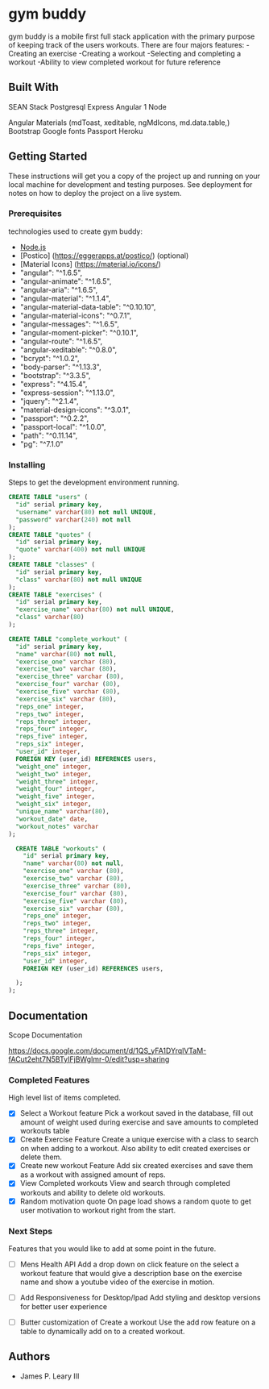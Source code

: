 # gym buddy

gym buddy is a mobile first full stack application with the primary purpose of keeping track of the users workouts.
There are four majors features:
-Creating an exercise
-Creating a workout
-Selecting and completing a workout
-Ability to view completed workout for future reference

## Built With

SEAN Stack
  Postgresql
  Express
  Angular 1
  Node

  Angular Materials (mdToast, xeditable, ngMdIcons, md.data.table,)
  Bootstrap
  Google fonts
  Passport
  Heroku

## Getting Started

These instructions will get you a copy of the project up and running on your local machine for development and testing purposes. See deployment for notes on how to deploy the project on a live system.

### Prerequisites

technologies used to create gym buddy:

-  [Node.js](https://nodejs.org/en/)
-  [Postico] (https://eggerapps.at/postico/) (optional)
-  [Material Icons] (https://material.io/icons/)
-  "angular": "^1.6.5",
-  "angular-animate": "^1.6.5",
-  "angular-aria": "^1.6.5",
-  "angular-material": "^1.1.4",
-  "angular-material-data-table": "^0.10.10",
-  "angular-material-icons": "^0.7.1",
-  "angular-messages": "^1.6.5",
-  "angular-moment-picker": "^0.10.1",
-  "angular-route": "^1.6.5",
-  "angular-xeditable": "^0.8.0",
-  "bcrypt": "^1.0.2",
-  "body-parser": "^1.13.3",
-  "bootstrap": "^3.3.5",
-  "express": "^4.15.4",
-  "express-session": "^1.13.0",
-  "jquery": "^2.1.4",
-  "material-design-icons": "^3.0.1",
-  "passport": "^0.2.2",
-  "passport-local": "^1.0.0",
-  "path": "^0.11.14",
-  "pg": "^7.1.0"



### Installing

Steps to get the development environment running.

```sql
CREATE TABLE "users" (
  "id" serial primary key,
  "username" varchar(80) not null UNIQUE,
  "password" varchar(240) not null
);
CREATE TABLE "quotes" (
  "id" serial primary key,
  "quote" varchar(400) not null UNIQUE
);
CREATE TABLE "classes" (
  "id" serial primary key,
  "class" varchar(80) not null UNIQUE
);
CREATE TABLE "exercises" (
  "id" serial primary key,
  "exercise_name" varchar(80) not null UNIQUE,
  "class" varchar(80)
);

CREATE TABLE "complete_workout" (
  "id" serial primary key,
  "name" varchar(80) not null,
  "exercise_one" varchar (80),
  "exercise_two" varchar (80),
  "exercise_three" varchar (80),
  "exercise_four" varchar (80),
  "exercise_five" varchar (80),
  "exercise_six" varchar (80),
  "reps_one" integer,
  "reps_two" integer,
  "reps_three" integer,
  "reps_four" integer,
  "reps_five" integer,
  "reps_six" integer,
  "user_id" integer,
  FOREIGN KEY (user_id) REFERENCES users,
  "weight_one" integer,
  "weight_two" integer,
  "weight_three" integer,
  "weight_four" integer,
  "weight_five" integer,
  "weight_six" integer,
  "unique_name" varchar(80),
  "workout_date" date,
  "workout_notes" varchar
);

  CREATE TABLE "workouts" (
    "id" serial primary key,
    "name" varchar(80) not null,
    "exercise_one" varchar (80),
    "exercise_two" varchar (80),
    "exercise_three" varchar (80),
    "exercise_four" varchar (80),
    "exercise_five" varchar (80),
    "exercise_six" varchar (80),
    "reps_one" integer,
    "reps_two" integer,
    "reps_three" integer,
    "reps_four" integer,
    "reps_five" integer,
    "reps_six" integer,
    "user_id" integer,
    FOREIGN KEY (user_id) REFERENCES users,

  );
);
```


## Documentation

Scope Documentation

https://docs.google.com/document/d/1QS_yFA1DYrqlVTaM-fACut2eht7N5BTyIFjBWgImr-0/edit?usp=sharing

### Completed Features

High level list of items completed.

- [x] Select a Workout feature
  Pick a workout saved in the database, fill out amount of weight used during exercise and save amounts to completed workouts table
- [x] Create Exercise Feature
  Create a unique exercise with a class to search on when adding to a workout. Also ability to edit created  exercises or delete them.
- [x] Create new workout Feature
  Add six created exercises and save them as a workout with assigned amount of reps.
- [x] View Completed workouts
  View and search through completed workouts and ability to delete old workouts.
- [x] Random motivation quote
  On page load shows a random quote to get user motivation to workout right from the start.

### Next Steps

Features that you would like to add at some point in the future.

- [ ] Mens Health API
  Add a drop down on click feature on the select a workout feature that would give a description base on the exercise name and show a youtube video of the exercise in motion.  
- [ ] Add Responsiveness for Desktop/Ipad
  Add styling and desktop versions for better user experience
- [ ] Butter customization of Create a workout
  Use the add row feature on a table to dynamically add on to a created workout.



## Authors

* James P. Leary III

